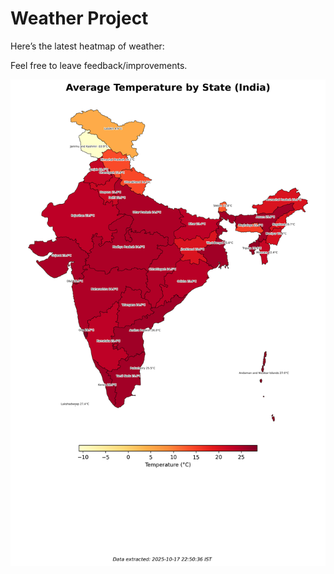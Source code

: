 # Weather Project

Here’s the latest heatmap of weather:

Feel free to leave feedback/improvements.

![India Heatmap](docs/assets/india_heatmap.png?v=F27AE6)
